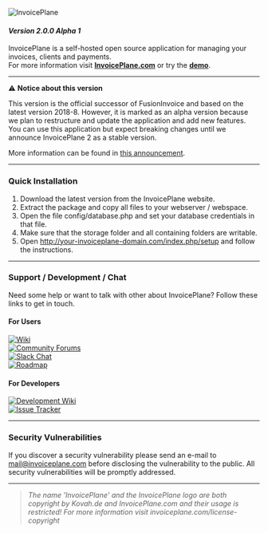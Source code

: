 ![InvoicePlane](http://invoiceplane.com/content/logo/PNG/logo_300x150.png)
#### _Version 2.0.0 Alpha 1_

InvoicePlane is a self-hosted open source application for managing your invoices, clients and payments.    
For more information visit __[InvoicePlane.com](https://invoiceplane.com)__ or try the __[demo](https://demo.invoiceplane.com)__.

---

:warning: **Notice about this version**

This version is the official successor of FusionInvoice and based on the latest version 2018-8. However, it
is marked as an alpha version because we plan to restructure and update the application and add new features.  
You can use this application but expect breaking changes until we announce InvoicePlane 2 as a stable version.

More information can be found in [this announcement](https://community.invoiceplane.com/t/topic/6299).

---

### Quick Installation

1. Download the latest version from the InvoicePlane website.
2. Extract the package and copy all files to your webserver / webspace.
3. Open the file config/database.php and set your database credentials in that file.
4. Make sure that the storage folder and all containing folders are writable.
5. Open http://your-invoiceplane-domain.com/index.php/setup and follow the instructions.

---

### Support / Development / Chat

Need some help or want to talk with other about InvoicePlane? Follow these links to get in touch.

#### For Users

[![Wiki](https://img.shields.io/badge/Help%3A-Official%20Wiki-429ae1.svg)](https://wiki.invoiceplane.com/)  
[![Community Forums](https://img.shields.io/badge/Help%3A-Community%20Forums-429ae1.svg)](https://community.invoiceplane.com/)  
[![Slack Chat](https://img.shields.io/badge/Development%3A-Slack%20Chat-429ae1.svg)](https://invoiceplane-slack.herokuapp.com/)  
[![Roadmap](https://img.shields.io/badge/Development%3A-Roadmap-429ae1.svg)](https://go.invoiceplane.com/roadmapv1)  

#### For Developers

[![Development Wiki](https://img.shields.io/badge/Development%3A-Wiki-429ae1.svg)](https://devwiki.invoiceplane.com/)  
[![Issue Tracker](https://img.shields.io/badge/Development%3A-Issue%20Tracker-429ae1.svg)](https://development.invoiceplane.com/)  

---

### Security Vulnerabilities

If you discover a security vulnerability please send an e-mail to mail@invoiceplane.com before disclosing the vulnerability to the public.
All security vulnerabilities will be promptly addressed.

---

> _The name 'InvoicePlane' and the InvoicePlane logo are both copyright by Kovah.de and InvoicePlane.com
and their usage is restricted! For more information visit invoiceplane.com/license-copyright_
